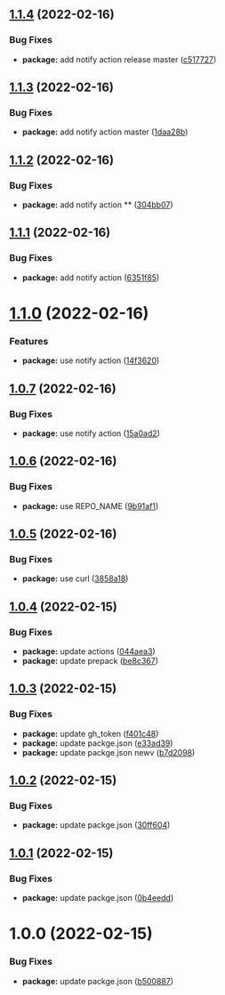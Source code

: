 ## [1.1.4](https://github.com/zahidferz/npmz/compare/1.1.3...1.1.4) (2022-02-16)


### Bug Fixes

* **package:** add notify action release master ([c517727](https://github.com/zahidferz/npmz/commit/c517727e11751db4ebcd4862b5bac3ca973f92c2))

## [1.1.3](https://github.com/zahidferz/npmz/compare/1.1.2...1.1.3) (2022-02-16)


### Bug Fixes

* **package:** add notify action master ([1daa28b](https://github.com/zahidferz/npmz/commit/1daa28b2fa3c757385edd60ce246bf60ce7c8092))

## [1.1.2](https://github.com/zahidferz/npmz/compare/1.1.1...1.1.2) (2022-02-16)


### Bug Fixes

* **package:** add notify action ** ([304bb07](https://github.com/zahidferz/npmz/commit/304bb07ea1a4f0d273144062c866fa86af9a4b31))

## [1.1.1](https://github.com/zahidferz/npmz/compare/1.1.0...1.1.1) (2022-02-16)


### Bug Fixes

* **package:** add notify action ([6351f85](https://github.com/zahidferz/npmz/commit/6351f8517db57634e901419e6807b6d0b4cc9edc))

# [1.1.0](https://github.com/zahidferz/npmz/compare/1.0.7...1.1.0) (2022-02-16)


### Features

* **package:** use notify action ([14f3620](https://github.com/zahidferz/npmz/commit/14f362064e8d5d44d08db7ed9dcc5a0d62930f3c))

## [1.0.7](https://github.com/zahidferz/npmz/compare/1.0.6...1.0.7) (2022-02-16)


### Bug Fixes

* **package:** use notify action ([15a0ad2](https://github.com/zahidferz/npmz/commit/15a0ad23d66ac1a93a299a9682e70889d9496f32))

## [1.0.6](https://github.com/zahidferz/npmz/compare/1.0.5...1.0.6) (2022-02-16)


### Bug Fixes

* **package:** use REPO_NAME ([9b91af1](https://github.com/zahidferz/npmz/commit/9b91af18b88722cdb8523b0360295a30deea5e85))

## [1.0.5](https://github.com/zahidferz/npmz/compare/1.0.4...1.0.5) (2022-02-16)


### Bug Fixes

* **package:** use curl ([3858a18](https://github.com/zahidferz/npmz/commit/3858a18c153406ec1239ea48e68028e558f80233))

## [1.0.4](https://github.com/zahidferz/npmz/compare/1.0.3...1.0.4) (2022-02-15)


### Bug Fixes

* **package:** update actions ([044aea3](https://github.com/zahidferz/npmz/commit/044aea3180754f192c25ac5f951332bb74cca110))
* **package:** update prepack ([be8c367](https://github.com/zahidferz/npmz/commit/be8c36798c8b7312938d021280e180d42ed9639c))

## [1.0.3](https://github.com/zahidferz/npmz/compare/1.0.2...1.0.3) (2022-02-15)


### Bug Fixes

* **package:** update gh_token ([f401c48](https://github.com/zahidferz/npmz/commit/f401c48e4d53649e67b037c7f4440d665f3d8a5f))
* **package:** update packge.json ([e33ad39](https://github.com/zahidferz/npmz/commit/e33ad390753fdbaa2055717171d304d89b2124ca))
* **package:** update packge.json newv ([b7d2098](https://github.com/zahidferz/npmz/commit/b7d20982c6064467eb58fb7ab3900b7b31106c11))

## [1.0.2](https://github.com/zahidferz/npmz/compare/1.0.1...1.0.2) (2022-02-15)


### Bug Fixes

* **package:** update packge.json ([30ff604](https://github.com/zahidferz/npmz/commit/30ff6041dfc01679d1714f14d424cabc5626aa3d))

## [1.0.1](https://github.com/zahidferz/npmz/compare/1.0.0...1.0.1) (2022-02-15)


### Bug Fixes

* **package:** update packge.json ([0b4eedd](https://github.com/zahidferz/npmz/commit/0b4eeddc9467ab1c00dcfee6320c78bd124d5674))

# 1.0.0 (2022-02-15)


### Bug Fixes

* **package:** update packge.json ([b500887](https://github.com/zahidferz/npmz/commit/b500887efab3a5341845951a340b3d9c674d009d))
